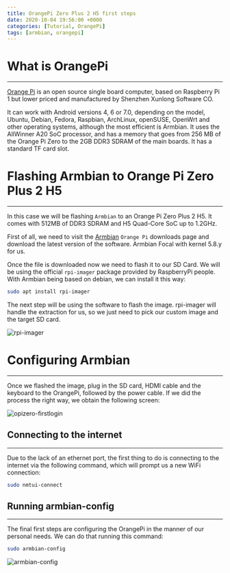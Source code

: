 ```yaml
---
title: OrangePi Zero Plus 2 H5 first steps
date: 2020-10-04 19:56:00 +0000
categories: [Tutorial, OrangePi]
tags: [armbian, orangepi]  
---
```


[rpi-imager]: /assets/img/sample/rpi-imager.png "Flashing Armbian to SD card"
[opizero-firstlogin]: /assets/img/sample/opizero-firstlogin.png "First login screen inside Armbian OrangePi Zero 2 H5"
[armbian-config]: /assets/img/sample/armbian-config.png "Armbian configuration options"


# What is OrangePi
---

[Orange Pi](http://www.orangepi.org/) is an open source single board computer, based on Raspberry Pi 1 but lower priced and manufactured by Shenzhen Xunlong Software CO.

It can work with Android versions 4, 6 or 7.0, depending on the model, Ubuntu, Debian, Fedora, Raspbian, ArchLinux, openSUSE, OpenWrt and other operating systems, although the most efficient is Armbian. It uses the AllWinner A20 SoC processor, and has a memory that goes from 256 MB of the Orange Pi Zero to the 2GB DDR3 SDRAM of the main boards. It has a standard TF card slot.

# Flashing Armbian to Orange Pi Zero Plus 2 H5
---

In this case we will be flashing `Armbian` to an Orange Pi Zero Plus 2 H5. It comes with 512MB of DDR3 SDRAM and H5 Quad-Core SoC up to 1.2GHz.

First of all, we need to visit the [Armbian](https://www.armbian.com/download/?tx_maker=xunlong) `Orange Pi` downloads page and download the latest version of the software. Armbian Focal with kernel 5.8.y for us.

Once the file is downloaded now we need to flash it to our SD Card. We will be using the official `rpi-imager` package provided by RaspberryPi people. With Armbian being based on debian, we can install it this way:

```bash
sudo apt install rpi-imager
```

The next step will be using the software to flash the image. rpi-imager will handle the extraction for us, so we just need to pick our custom image and the target SD card.

![rpi-imager][rpi-imager]

# Configuring Armbian
---

Once we flashed the image, plug in the SD card, HDMI cable and the keyboard to the OrangePi, followed by the power cable. If we did the process the right way, we obtain the following screen:

![opizero-firstlogin][opizero-firstlogin]


## Connecting to the internet
---

Due to the lack of an ethernet port, the first thing to do is connecting to the internet via the following command, which will prompt us a new WiFi connection:

```bash
sudo nmtui-connect
```

## Running armbian-config 
---

The final first steps are configuring the OrangePi in the manner of our personal needs. We can do that running this command:

```bash
sudo armbian-config
```

![armbian-config][armbian-config]

